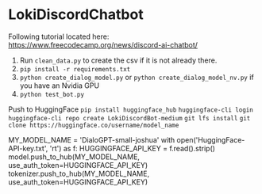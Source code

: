 # LokiDiscordChatbot

Following tutorial located here: https://www.freecodecamp.org/news/discord-ai-chatbot/

1. Run `clean_data.py` to create the csv if it is not already there.
2. `pip install -r requirements.txt`
3. `python create_dialog_model.py` or `python create_dialog_model_nv.py` if you have an Nvidia GPU
4. `python test_bot.py`

Push to HuggingFace
`pip install huggingface_hub`
`huggingface-cli login`
`huggingface-cli repo create LokiDiscordBot-medium`
`git lfs install`
`git clone https://huggingface.co/username/model_name`




MY_MODEL_NAME = 'DialoGPT-small-joshua'
with open('HuggingFace-API-key.txt', 'rt') as f:
  HUGGINGFACE_API_KEY = f.read().strip()
  model.push_to_hub(MY_MODEL_NAME, use_auth_token=HUGGINGFACE_API_KEY)
tokenizer.push_to_hub(MY_MODEL_NAME, use_auth_token=HUGGINGFACE_API_KEY)

